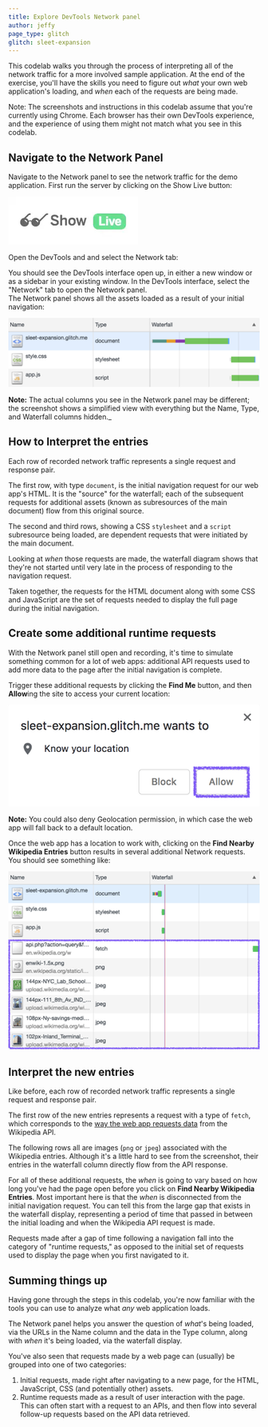 ```yaml
---
title: Explore DevTools Network panel
author: jeffy
page_type: glitch
glitch: sleet-expansion
---
```


This codelab walks you through the process of interpreting all of the network
traffic for a more involved sample application. At the end of the exercise,
you'll have the skills you need to figure out _what_ your own web application's
loading, and _when_ each of the requests are being made.

Note: The screenshots and instructions in this codelab assume that you're
currently using Chrome. Each browser has their own DevTools experience, and the
experience of using them might not match what you see in this codelab.

## Navigate to the Network Panel

Navigate to the Network panel to see the network traffic for the demo
application. First run the server by clicking on the Show Live button: 

![image](./show-live.png)

Open the DevTools and and select the Network tab:

You should see the DevTools interface open up, in either a new window or as a
sidebar in your existing window. In the DevTools interface, select the "Network"
tab to open the Network panel.  
The Network panel shows all the assets loaded as a result of your initial
navigation:

![image](./initial-navigation.png)

**Note:** The actual columns you see in the Network panel may be different; the
screenshot shows a simplified view with everything but the Name, Type, and
Waterfall columns hidden._

## How to Interpret the entries

Each row of recorded network traffic represents a single request and response
pair.

The first row, with type `document`, is the initial navigation request for our
web app's HTML. It is the "source" for the waterfall; each of the subsequent
requests for additional assets (known as subresources of the main document) flow
from this original source.

The second and third rows, showing a CSS `stylesheet` and a `script` subresource
being loaded, are dependent requests that were initiated by the main document.

Looking at _when_ those requests are made, the waterfall diagram shows that
they're not started until very late in the process of responding to the
navigation request.

Taken together, the requests for the HTML document along with some CSS and
JavaScript are the set of requests needed to display the full page during the
initial navigation.

## Create some additional runtime requests

With the Network panel still open and recording, it's time to simulate something
common for a lot of web apps: additional API requests used to add more data to
the page after the initial navigation is complete. 

Trigger these additional requests by clicking the **Find Me** button, and then
**Allow**ing the site to access your current location:

![image](./allow-location.png)

**Note:** You could also deny Geolocation permission, in which case the web app
will fall back to a default location.

Once the web app has a location to work with, clicking on the **Find Nearby
Wikipedia Entries** button results in several additional Network requests. You
should see something like:

![image](./network-requests.png)

## Interpret the new entries

Like before, each row of recorded network traffic represents a single request
and response pair.

The first row of the new entries represents a request with a type of `fetch`,
which corresponds to the
[way the web app requests data](https://developer.mozilla.org/en-US/docs/Web/API/Fetch_API)
from the Wikipedia API.

The following rows all are images (`png` or `jpeg`) associated with the
Wikipedia entries. Although it's a little hard to see from the screenshot, their
entries in the waterfall column directly flow from the API response.

For all of these additional requests, the _when_ is going to vary based on how
long you've had the page open before you click on **Find Nearby Wikipedia
Entries**. Most important here is that the _when_ is disconnected from the
initial navigation request. You can tell this from the large gap that exists in
the waterfall display, representing a period of time that passed in between the
initial loading and when the Wikipedia API request is made.

Requests made after a gap of time following a navigation fall into the category
of "runtime requests," as opposed to the initial set of requests used to display
the page when you first navigated to it.

## Summing things up

Having gone through the steps in this codelab, you're now familiar with the
tools you can use to analyze what _any_ web application loads.

The Network panel helps you answer the question of _what_'s being loaded, via
the URLs in the Name column and the data in the Type column, along with _when_
it's being loaded, via the waterfall display.

You've also seen that requests made by a web page can (usually) be grouped into
one of two categories:

1. Initial requests, made right after navigating to a new page, for the
    HTML, JavaScript, CSS (and potentially other) assets.
1. Runtime requests made as a result of user interaction with the page. This
    can often start with a request to an APIs, and then flow into several
    follow-up requests based on the API data retrieved.
